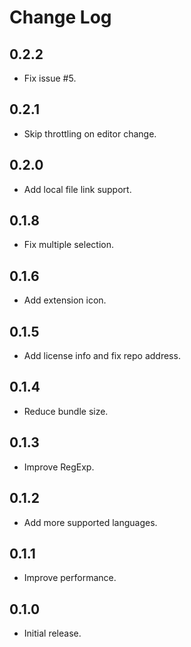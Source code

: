 # Change Log

## 0.2.2

- Fix issue #5.

## 0.2.1

- Skip throttling on editor change.

## 0.2.0

- Add local file link support.

## 0.1.8

- Fix multiple selection.

## 0.1.6

- Add extension icon.

## 0.1.5

- Add license info and fix repo address.

## 0.1.4

- Reduce bundle size.

## 0.1.3

- Improve RegExp.

## 0.1.2

- Add more supported languages.

## 0.1.1

- Improve performance.

## 0.1.0

- Initial release.
